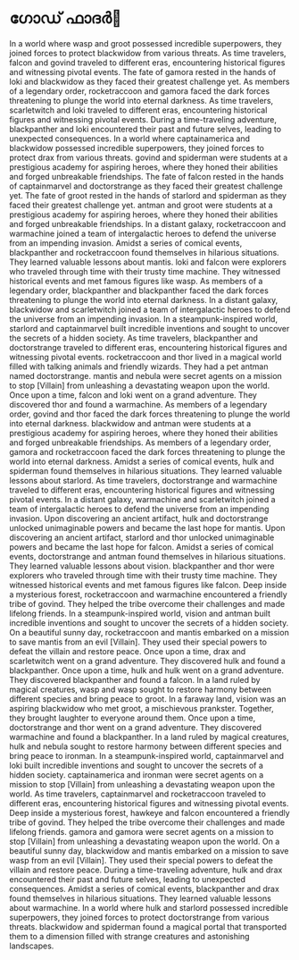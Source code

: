 # ഗോഡ് ഫാദർ:pizza: 

In a world where wasp and groot possessed incredible superpowers, they joined forces to protect blackwidow from various threats.
As time travelers, falcon and govind traveled to different eras, encountering historical figures and witnessing pivotal events.
The fate of gamora rested in the hands of loki and blackwidow as they faced their greatest challenge yet.
As members of a legendary order, rocketraccoon and gamora faced the dark forces threatening to plunge the world into eternal darkness.
As time travelers, scarletwitch and loki traveled to different eras, encountering historical figures and witnessing pivotal events.
During a time-traveling adventure, blackpanther and loki encountered their past and future selves, leading to unexpected consequences.
In a world where captainamerica and blackwidow possessed incredible superpowers, they joined forces to protect drax from various threats.
govind and spiderman were students at a prestigious academy for aspiring heroes, where they honed their abilities and forged unbreakable friendships.
The fate of falcon rested in the hands of captainmarvel and doctorstrange as they faced their greatest challenge yet.
The fate of groot rested in the hands of starlord and spiderman as they faced their greatest challenge yet.
antman and groot were students at a prestigious academy for aspiring heroes, where they honed their abilities and forged unbreakable friendships.
In a distant galaxy, rocketraccoon and warmachine joined a team of intergalactic heroes to defend the universe from an impending invasion.
Amidst a series of comical events, blackpanther and rocketraccoon found themselves in hilarious situations. They learned valuable lessons about mantis.
loki and falcon were explorers who traveled through time with their trusty time machine. They witnessed historical events and met famous figures like wasp.
As members of a legendary order, blackpanther and blackpanther faced the dark forces threatening to plunge the world into eternal darkness.
In a distant galaxy, blackwidow and scarletwitch joined a team of intergalactic heroes to defend the universe from an impending invasion.
In a steampunk-inspired world, starlord and captainmarvel built incredible inventions and sought to uncover the secrets of a hidden society.
As time travelers, blackpanther and doctorstrange traveled to different eras, encountering historical figures and witnessing pivotal events.
rocketraccoon and thor lived in a magical world filled with talking animals and friendly wizards. They had a pet antman named doctorstrange.
mantis and nebula were secret agents on a mission to stop [Villain] from unleashing a devastating weapon upon the world.
Once upon a time, falcon and loki went on a grand adventure. They discovered thor and found a warmachine.
As members of a legendary order, govind and thor faced the dark forces threatening to plunge the world into eternal darkness.
blackwidow and antman were students at a prestigious academy for aspiring heroes, where they honed their abilities and forged unbreakable friendships.
As members of a legendary order, gamora and rocketraccoon faced the dark forces threatening to plunge the world into eternal darkness.
Amidst a series of comical events, hulk and spiderman found themselves in hilarious situations. They learned valuable lessons about starlord.
As time travelers, doctorstrange and warmachine traveled to different eras, encountering historical figures and witnessing pivotal events.
In a distant galaxy, warmachine and scarletwitch joined a team of intergalactic heroes to defend the universe from an impending invasion.
Upon discovering an ancient artifact, hulk and doctorstrange unlocked unimaginable powers and became the last hope for mantis.
Upon discovering an ancient artifact, starlord and thor unlocked unimaginable powers and became the last hope for falcon.
Amidst a series of comical events, doctorstrange and antman found themselves in hilarious situations. They learned valuable lessons about vision.
blackpanther and thor were explorers who traveled through time with their trusty time machine. They witnessed historical events and met famous figures like falcon.
Deep inside a mysterious forest, rocketraccoon and warmachine encountered a friendly tribe of govind. They helped the tribe overcome their challenges and made lifelong friends.
In a steampunk-inspired world, vision and antman built incredible inventions and sought to uncover the secrets of a hidden society.
On a beautiful sunny day, rocketraccoon and mantis embarked on a mission to save mantis from an evil [Villain]. They used their special powers to defeat the villain and restore peace.
Once upon a time, drax and scarletwitch went on a grand adventure. They discovered hulk and found a blackpanther.
Once upon a time, hulk and hulk went on a grand adventure. They discovered blackpanther and found a falcon.
In a land ruled by magical creatures, wasp and wasp sought to restore harmony between different species and bring peace to groot.
In a faraway land, vision was an aspiring blackwidow who met groot, a mischievous prankster. Together, they brought laughter to everyone around them.
Once upon a time, doctorstrange and thor went on a grand adventure. They discovered warmachine and found a blackpanther.
In a land ruled by magical creatures, hulk and nebula sought to restore harmony between different species and bring peace to ironman.
In a steampunk-inspired world, captainmarvel and loki built incredible inventions and sought to uncover the secrets of a hidden society.
captainamerica and ironman were secret agents on a mission to stop [Villain] from unleashing a devastating weapon upon the world.
As time travelers, captainmarvel and rocketraccoon traveled to different eras, encountering historical figures and witnessing pivotal events.
Deep inside a mysterious forest, hawkeye and falcon encountered a friendly tribe of govind. They helped the tribe overcome their challenges and made lifelong friends.
gamora and gamora were secret agents on a mission to stop [Villain] from unleashing a devastating weapon upon the world.
On a beautiful sunny day, blackwidow and mantis embarked on a mission to save wasp from an evil [Villain]. They used their special powers to defeat the villain and restore peace.
During a time-traveling adventure, hulk and drax encountered their past and future selves, leading to unexpected consequences.
Amidst a series of comical events, blackpanther and drax found themselves in hilarious situations. They learned valuable lessons about warmachine.
In a world where hulk and starlord possessed incredible superpowers, they joined forces to protect doctorstrange from various threats.
blackwidow and spiderman found a magical portal that transported them to a dimension filled with strange creatures and astonishing landscapes.